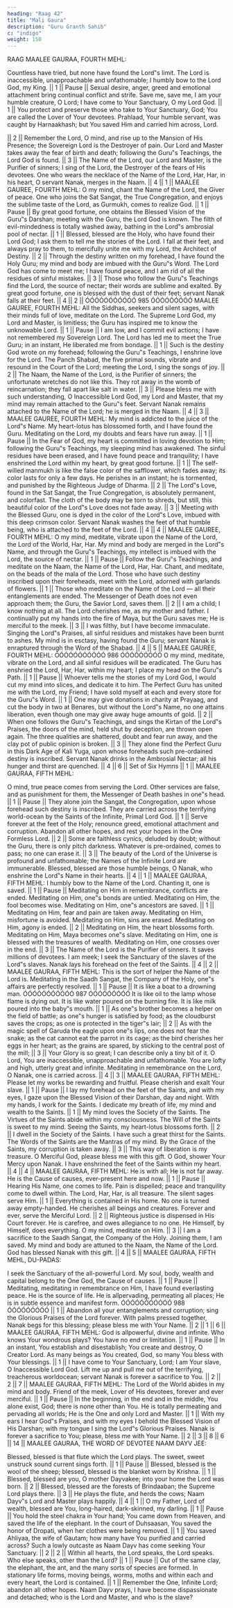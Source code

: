 ```yaml
---
heading: "Raag 42"
title: "Mali Gaura"
description: "Guru Granth Sahib"
c: "indigo"
weight: 150
---
```



RAAG MAALEE GAURAA, FOURTH MEHL:

Countless have tried, but none have found the Lord‟s limit. The Lord is inaccessible, unapproachable and unfathomable; I humbly bow to the Lord God, my King. || 1 || Pause || Sexual desire, anger, greed and emotional attachment bring continual conflict and strife. Save me, save me, I am your humble creature, O Lord; I have come to Your Sanctuary, O my Lord God. || 1 || You protect and preserve those who take to Your Sanctuary, God; You are called the Lover of Your devotees. Prahlaad, Your humble servant, was caught by Harnaakhash; but You saved Him and carried him across, Lord.

|| 2 || Remember the Lord, O mind, and rise up to the Mansion of His
Presence; the Sovereign Lord is the Destroyer of pain. Our Lord and Master takes away
the fear of birth and death; following the Guru‟s Teachings, the Lord God is found. || 3
|| The Name of the Lord, our Lord and Master, is the Purifier of sinners; I sing of the
Lord, the Destroyer of the fears of His devotees. One who wears the necklace of the
Name of the Lord, Har, Har, in his heart, O servant Nanak, merges in the Naam. || 4 ||
1 || MAALEE GAUREE, FOURTH MEHL: O my mind, chant the Name of the Lord, the
Giver of peace. One who joins the Sat Sangat, the True Congregation, and enjoys the
sublime taste of the Lord, as Gurmukh, comes to realize God. || 1 || Pause || By
great good fortune, one obtains the Blessed Vision of the Guru‟s Darshan; meeting with
the Guru, the Lord God is known. The filth of evil-mindedness is totally washed away,
bathing in the Lord‟s ambrosial pool of nectar. || 1 || Blessed, blessed are the Holy,
who have found their Lord God; I ask them to tell me the stories of the Lord. I fall at
their feet, and always pray to them, to mercifully unite me with my Lord, the Architect
of Destiny. || 2 || Through the destiny written on my forehead, I have found the Holy
Guru; my mind and body are imbued with the Guru‟s Word. The Lord God has come to
meet me; I have found peace, and I am rid of all the residues of sinful mistakes. || 3 ||
Those who follow the Guru‟s Teachings find the Lord, the source of nectar; their words
are sublime and exalted. By great good fortune, one is blessed with the dust of their
feet; servant Nanak falls at their feet. || 4 || 2 || 
ÓÓÓÓÓÓÓÓÓÓÓ 985 ÓÓÓÓÓÓÓÓÓ
MAALEE GAUREE, FOURTH MEHL: All the Siddhas, seekers and silent sages, with their
minds full of love, meditate on the Lord. The Supreme Lord God, my Lord and Master, is
limitless; the Guru has inspired me to know the unknowable Lord. || 1 || Pause || I
am low, and I commit evil actions; I have not remembered my Sovereign Lord. The
Lord has led me to meet the True Guru; in an instant, He liberated me from bondage.
|| 1 || Such is the destiny God wrote on my forehead; following the Guru‟s Teachings,
I enshrine love for the Lord. The Panch Shabad, the five primal sounds, vibrate and
resound in the Court of the Lord; meeting the Lord, I sing the songs of joy. || 2 ||
The Naam, the Name of the Lord, is the Purifier of sinners; the unfortunate wretches do
not like this. They rot away in the womb of reincarnation; they fall apart like salt in
water. || 3 || Please bless me with such understanding, O Inaccessible Lord God, my
Lord and Master, that my mind may remain attached to the Guru‟s feet. Servant Nanak
remains attached to the Name of the Lord; he is merged in the Naam. || 4 || 3 ||
MAALEE GAUREE, FOURTH MEHL: My mind is addicted to the juice of the Lord‟s
Name. My heart-lotus has blossomed forth, and I have found the Guru. Meditating on
the Lord, my doubts and fears have run away. || 1 || Pause || In the Fear of God,
my heart is committed in loving devotion to Him; following the Guru‟s Teachings, my
sleeping mind has awakened. The sinful residues have been erased, and I have found
peace and tranquility; I have enshrined the Lord within my heart, by great good
fortune. || 1 || The self-willed manmukh is like the false color of the safflower, which
fades away; its color lasts for only a few days. He perishes in an instant; he is
tormented, and punished by the Righteous Judge of Dharma. || 2 || The Lord‟s Love,
found in the Sat Sangat, the True Congregation, is absolutely permanent, and colorfast.
The cloth of the body may be torn to shreds, but still, this beautiful color of the Lord‟s
Love does not fade away. || 3 || Meeting with the Blessed Guru, one is dyed in the
color of the Lord‟s Love, imbued with this deep crimson color. Servant Nanak washes
the feet of that humble being, who is attached to the feet of the Lord. || 4 || 4 ||
MAALEE GAUREE, FOURTH MEHL: O my mind, meditate, vibrate upon the Name of
the Lord, the Lord of the World, Har, Har. My mind and body are merged in the Lord‟s
Name, and through the Guru‟s Teachings, my intellect is imbued with the Lord, the
source of nectar. || 1 || Pause || Follow the Guru‟s Teachings, and meditate on the
Naam, the Name of the Lord, Har, Har. Chant, and meditate, on the beads of the mala
of the Lord. Those who have such destiny inscribed upon their foreheads, meet with the
Lord, adorned with garlands of flowers. || 1 || Those who meditate on the Name of
the Lord — all their entanglements are ended. The Messenger of Death does not even
approach them; the Guru, the Savior Lord, saves them. || 2 || I am a child; I know
nothing at all. The Lord cherishes me, as my mother and father. I continually put my
hands into the fire of Maya, but the Guru saves me; He is merciful to the meek. || 3 ||
I was filthy, but I have become immaculate. Singing the Lord‟s Praises, all sinful
residues and mistakes have been burnt to ashes. My mind is in esctasy, having found
the Guru; servant Nanak is enraptured through the Word of the Shabad. || 4 || 5 ||
MAALEE GAUREE, FOURTH MEHL: 
ÓÓÓÓÓÓÓÓÓÓÓ 986 ÓÓÓÓÓÓÓÓÓ
O my mind, meditate, vibrate on the Lord, and all sinful residues will be eradicated. The
Guru has enshried the Lord, Har, Har, within my heart; I place my head on the Guru‟s
Path. || 1 || Pause || Whoever tells me the stories of my Lord God, I would cut my
mind into slices, and dedicate it to him. The Perfect Guru has united me with the Lord,
my Friend; I have sold myself at each and every store for the Guru‟s Word. || 1 ||
One may give donations in charity at Prayaag, and cut the body in two at Benares, but
without the Lord‟s Name, no one attains liberation, even though one may give away
huge amounts of gold. || 2 || When one follows the Guru‟s Teachings, and sings the
Kirtan of the Lord‟s Praises, the doors of the mind, held shut by deception, are thrown
open again. The three qualities are shattered, doubt and fear run away, and the clay
pot of public opinion is broken. || 3 || They alone find the Perfect Guru in this Dark
Age of Kali Yuga, upon whose foreheads such pre-ordained destiny is inscribed. Servant
Nanak drinks in the Ambrosial Nectar; all his hunger and thirst are quenched. || 4 || 6
|| Set of Six Hymns || 1 ||
MAALEE GAURAA, FIFTH MEHL:

O mind, true peace comes from serving the Lord. Other services are false, and as
punishment for them, the Messenger of Death bashes in one‟s head. || 1 || Pause ||
They alone join the Sangat, the Congregation, upon whose forehead such destiny is
inscribed. They are carried across the terrifying world-ocean by the Saints of the
Infinite, Primal Lord God. || 1 || Serve forever at the feet of the Holy; renounce
greed, emotional attachment and corruption. Abandon all other hopes, and rest your
hopes in the One Formless Lord. || 2 || Some are faithless cynics, deluded by doubt;
without the Guru, there is only pitch darkness. Whatever is pre-ordained, comes to
pass; no one can erase it. || 3 || The beauty of the Lord of the Universe is profound
and unfathomable; the Names of the Infinite Lord are immunerable. Blessed, blessed
are those humble beings, O Nanak, who enshrine the Lord‟s Name in their hearts. || 4
|| 1 || MAALEE GAURAA, FIFTH MEHL: I humbly bow to the Name of the Lord.
Chanting it, one is saved. || 1 || Pause || Meditating on Him in remembrance,
conflicts are ended. Meditating on Him, one‟s bonds are untied. Meditating on Him, the
fool becomes wise. Meditating on Him, one‟s ancestors are saved. || 1 || Meditating
on Him, fear and pain are taken away. Meditating on Him, misfortune is avoided.
Meditating on Him, sins are erased. Meditating on Him, agony is ended. || 2 ||
Meditating on Him, the heart blossoms forth. Meditating on Him, Maya becomes one‟s
slave. Meditating on Him, one is blessed with the treasures of wealth. Meditating on
Him, one crosses over in the end. || 3 || The Name of the Lord is the Purifier of
sinners. It saves millions of devotees. I am meek; I seek the Sanctuary of the slaves of
the Lord‟s slaves. Nanak lays his forehead on the feet of the Saints. || 4 || 2 ||
MAALEE GAURAA, FIFTH MEHL: This is the sort of helper the Name of the Lord is.
Meditating in the Saadh Sangat, the Company of the Holy, one‟s affairs are perfectly
resolved. || 1 || Pause || It is like a boat to a drowning man. 
ÓÓÓÓÓÓÓÓÓÓÓ 987 ÓÓÓÓÓÓÓÓÓ
It is like oil to the lamp whose flame is dying out. It is like water poured on the burning
fire. It is like milk poured into the baby‟s mouth. || 1 || As one‟s brother becomes a
helper on the field of battle; as one‟s hunger is satisfied by food; as the cloudburst
saves the crops; as one is protected in the tiger‟s lair; || 2 || As with the magic spell
of Garuda the eagle upon one‟s lips, one does not fear the snake; as the cat cannot eat
the parrot in its cage; as the bird cherishes her eggs in her heart; as the grains are
spared, by sticking to the central post of the mill; || 3 || Your Glory is so great; I can
describe only a tiny bit of it. O Lord, You are inaccessible, unapproachable and
unfathomable. You are lofty and high, utterly great and infinite. Meditating in
remembrance on the Lord, O Nanak, one is carried across. || 4 || 3 || MAALEE
GAURAA, FIFTH MEHL: Please let my works be rewarding and fruitful. Please cherish
and exalt Your slave. || 1 || Pause || I lay my forehead on the feet of the Saints,
and with my eyes, I gaze upon the Blessed Vision of their Darshan, day and night. With
my hands, I work for the Saints. I dedicate my breath of life, my mind and wealth to
the Saints. || 1 || My mind loves the Society of the Saints. The Virtues of the Saints
abide within my consciousness. The Will of the Saints is sweet to my mind. Seeing the
Saints, my heart-lotus blossoms forth. || 2 || I dwell in the Society of the Saints. I
have such a great thirst for the Saints. The Words of the Saints are the Mantras of my
mind. By the Grace of the Saints, my corruption is taken away. || 3 || This way of
liberation is my treasure. O Merciful God, please bless me with this gift. O God, shower
Your Mercy upon Nanak. I have enshrined the feet of the Saints within my heart. || 4
|| 4 || MAALEE GAURAA, FIFTH MEHL: He is with all; He is not far away. He is the
Cause of causes, ever-present here and now. || 1 || Pause || Hearing His Name,
one comes to life. Pain is dispelled; peace and tranquility come to dwell within. The
Lord, Har, Har, is all treasure. The silent sages serve Him. || 1 || Everything is
contained in His home. No one is turned away empty-handed. He cherishes all beings
and creatures. Forever and ever, serve the Merciful Lord. || 2 || Righteous justice is
dispensed in His Court forever. He is carefree, and owes allegiance to no one. He
Himself, by Himself, does everything. O my mind, meditate on Him. || 3 || I am a
sacrifice to the Saadh Sangat, the Company of the Holy. Joining them, I am saved. My
mind and body are attuned to the Naam, the Name of the Lord. God has blessed Nanak
with this gift. || 4 || 5 ||
MAALEE GAURAA, FIFTH MEHL, DU-PADAS:

I seek the Sanctuary of the all-powerful Lord. My soul, body, wealth and capital belong
to the One God, the Cause of causes. || 1 || Pause || Meditating, meditating in
remembrance on Him, I have found everlasting peace. He is the source of life. He is allpervading, permeating all places; He is in subtle essence and manifest form. 
ÓÓÓÓÓÓÓÓÓÓÓ 988 ÓÓÓÓÓÓÓÓÓ
|| 1 || Abandon all your entanglements and corruption; sing the Glorious Praises of the
Lord forever. With palms pressed together, Nanak begs for this blessing; please bless
me with Your Name. || 2 || 1 || 6 || MAALEE GAURAA, FIFTH MEHL: God is allpowerful, divine and infinite. Who knows Your wondrous plays? You have no end or
limitation. || 1 || Pause || In an instant, You establish and disestablish; You create
and destroy, O Creator Lord. As many beings as You created, God, so many You bless
with Your blessings. || 1 || I have come to Your Sanctuary, Lord; I am Your slave, O
Inaccessible Lord God. Lift me up and pull me out of the terrifying, treacherous worldocean; servant Nanak is forever a sacrifice to You. || 2 || 2 || 7 || MAALEE GAURAA,
FIFTH MEHL: The Lord of the World abides in my mind and body. Friend of the meek,
Lover of His devotees, forever and ever merciful. || 1 || Pause || In the beginning,
in the end and in the middle, You alone exist, God; there is none other than You. He is
totally permeating and pervading all worlds; He is the One and only Lord and Master. ||
1 || With my ears I hear God‟s Praises, and with my eyes I behold the Blessed Vision
of His Darshan; with my tongue I sing the Lord‟s Glorious Praises. Nanak is forever a
sacrifice to You; please, bless me with Your Name. || 2 || 3 || 8 || 6 || 14 ||
MAALEE GAURAA, THE WORD OF DEVOTEE NAAM DAYV JEE:

Blessed, blessed is that flute which the Lord plays. The sweet, sweet unstruck sound
current sings forth. || 1 || Pause || Blessed, blessed is the wool of the sheep;
blessed, blessed is the blanket worn by Krishna. || 1 || Blessed, blessed are you, O
mother Dayvakee; into your home the Lord was born. || 2 || Blessed, blessed are the
forests of Brindaaban; the Supreme Lord plays there. || 3 || He plays the flute, and
herds the cows; Naam Dayv‟s Lord and Master plays happily. || 4 || 1 || O my Father,
Lord of wealth, blessed are You, long-haired, dark-skinned, my darling. || 1 || Pause
|| You hold the steel chakra in Your hand; You came down from Heaven, and saved
the life of the elephant. In the court of Duhsaasan, You saved the honor of Dropati,
when her clothes were being removed. || 1 || You saved Ahliyaa, the wife of Gautam;
how many have You purified and carried across? Such a lowly outcaste as Naam Dayv
has come seeking Your Sanctuary. || 2 || 2 || Within all hearts, the Lord speaks, the
Lord speaks. Who else speaks, other than the Lord? || 1 || Pause || Out of the same
clay, the elephant, the ant, and the many sorts of species are formed. In stationary life
forms, moving beings, worms, moths and within each and every heart, the Lord is
contained. || 1 || Remember the One, Infinite Lord; abandon all other hopes. Naam
Dayv prays, I have become dispassionate and detached; who is the Lord and Master,
and who is the slave? 


